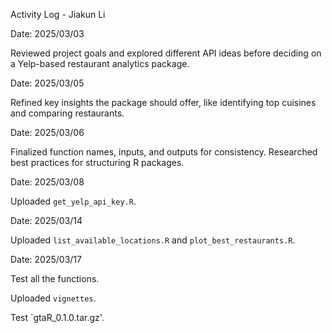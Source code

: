 Activity Log - Jiakun Li
  
Date: 2025/03/03

Reviewed project goals and explored different API ideas before deciding on a Yelp-based restaurant analytics package.

Date: 2025/03/05

Refined key insights the package should offer, like identifying top cuisines and comparing restaurants.

Date: 2025/03/06

Finalized function names, inputs, and outputs for consistency. Researched best practices for structuring R packages.

Date: 2025/03/08

Uploaded `get_yelp_api_key.R`.

Date: 2025/03/14

Uploaded `list_available_locations.R` and `plot_best_restaurants.R`.

Date: 2025/03/17

Test all the functions.

Uploaded `vignettes`.

Test `gtaR_0.1.0.tar.gz'.

